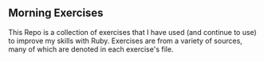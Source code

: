 ## Morning Exercises

This Repo is a collection of exercises that I have used (and continue to use)
to improve my skills with Ruby. Exercises are from a variety of sources, many of
which are denoted in each exercise's file.
